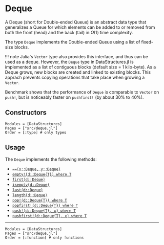 # Deque

A Deque (short for Double-ended Queue) is an abstract data type that generalizes
a Queue for which elements can be added to or removed from both the front (head)
and the back (tail) in $O(1)$ time complexity.

The type `Deque` implements the Double-ended Queue using a list of fixed-size blocks.

!!! note
    Julia's `Vector` type also provides this interface, and thus can
    be used as a deque. However, the `Deque` type in DataStructures.jl is
    implemented as a list of contiguous blocks (default size = 1 kilo-byte). As a
    Deque grows, new blocks are created and linked to existing blocks.
    This apprach prevents copying operations that take place when growing a `Vector`.

Benchmark shows that the performance of `Deque` is comparable to
`Vector` on `push!`, but is noticeably faster on `pushfirst!` (by about
30% to 40%).


## Constructors

```@autodocs
Modules = [DataStructures]
Pages = ["src/deque.jl"]
Order = [:type] # only types
```

## Usage

The `Deque` implements the following methods:

- [`==(x::Deque, y::Deque)`](@ref)
- [`empty!(d::Deque{T}) where T`](@ref)
- [`first(d::Deque)`](@ref)
- [`isempty(d::Deque)`](@ref)
- [`last(d::Deque)`](@ref)
- [`length(d::Deque)`](@ref)
- [`pop!(d::Deque{T}) where T`](@ref)
- [`popfirst!(d::Deque{T}) where T`](@ref)
- [`push!(d::Deque{T}, x) where T`](@ref)
- [`pushfirst!(d::Deque{T}, x) where T`](@ref)

-------

```@autodocs
Modules = [DataStructures]
Pages = ["src/deque.jl"]
Order = [:function] # only functions
```
